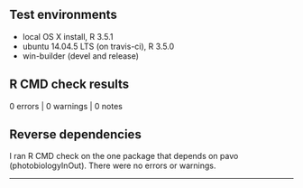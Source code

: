 ## Test environments
* local OS X install, R 3.5.1
* ubuntu 14.04.5 LTS (on travis-ci), R 3.5.0
* win-builder (devel and release)

## R CMD check results

0 errors | 0 warnings | 0 notes

## Reverse dependencies

I ran R CMD check on the one package that depends on pavo (photobiologyInOut). There were no errors or warnings.

---
